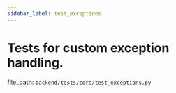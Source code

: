 ```yaml
---
sidebar_label: test_exceptions
---
```


# Tests for custom exception handling.

  file_path: `backend/tests/core/test_exceptions.py`
